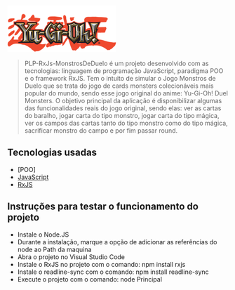 ![PLP-RxJs-MonstrosDeDuelo](img/yugioh01.png)
> PLP-RxJs-MonstrosDeDuelo é um projeto desenvolvido com as tecnologias: linguagem de programação JavaScript, paradigma POO e o framework RxJS. Tem o intuito de simular o Jogo Monstros de Duelo que se trata do jogo de cards monsters colecionáveis mais popular do mundo, sendo esse jogo original do anime: Yu-Gi-Oh! Duel Monsters. O objetivo principal da aplicação é disponibilizar algumas das funcionalidades reais do jogo original, sendo elas: ver as cartas do baralho, jogar carta do tipo monstro, jogar carta do tipo mágica, ver os campos das cartas tanto do tipo monstro como do tipo mágica, sacrificar monstro do campo e por fim passar round. 

## Tecnologias usadas
  * [POO]
  * [JavaScript](https://www.javascript.com/)
  * [RxJS](https://www.learnrxjs.io/)

## Instruções para testar o funcionamento do projeto
 * Instale o Node.JS
 * Durante a instalação, marque a opção de adicionar as referências do node ao Path da maquina
 * Abra o projeto no Visual Studio Code
 * Instale o RxJS no projeto com o comando: npm install rxjs
 * Instale o readline-sync com o comando: npm install readline-sync
 * Execute o projeto com o comando: node Principal

